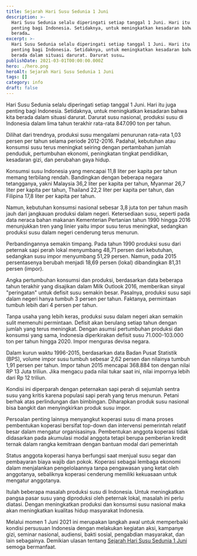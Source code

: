 ```yaml
---
title: Sejarah Hari Susu Sedunia 1 Juni
description: >-
  Hari Susu Sedunia selalu diperingati setiap tanggal 1 Juni. Hari itu juga
  penting bagi Indonesia. Setidaknya, untuk meningkatkan kesadaran bahwa kita
  berada…
excerpt: >-
  Hari Susu Sedunia selalu diperingati setiap tanggal 1 Juni. Hari itu juga
  penting bagi Indonesia. Setidaknya, untuk meningkatkan kesadaran bahwa kita
  berada dalam situasi darurat. Darurat susu…
publishDate: 2021-03-01T00:00:00.000Z
hero: ./hero.png
heroAlt: Sejarah Hari Susu Sedunia 1 Juni
tags: []
category: info
draft: false
---
```


Hari Susu Sedunia selalu diperingati setiap tanggal 1 Juni. Hari itu juga penting bagi Indonesia. Setidaknya, untuk meningkatkan kesadaran bahwa kita berada dalam situasi darurat. Darurat susu nasional, produksi susu di Indonesia dalam lima tahun terakhir rata-rata 847.090 ton per tahun.

Dilihat dari trendnya, produksi susu mengalami penurunan rata-rata 1,03 persen per tahun selama periode 2012-2016. Padahal, kebutuhan atau konsumsi susu terus meningkat seiring dengan pertambahan jumlah penduduk, pertumbuhan ekonomi, peningkatan tingkat pendidikan, kesadaran gizi, dan perubahan gaya hidup.

Konsumsi susu Indonesia yang mencapai 11,8 liter per kapita per tahun memang terbilang rendah. Bandingkan dengan beberapa negara tetangganya, yakni Malaysia 36,2 liter per kapita per tahun, Myanmar 26,7 liter per kapita per tahun, Thailand 22,2 liter per kapita per tahun, dan Filipina 17,8 liter per kapita per tahun.

Namun, kebutuhan konsumsi nasional sebesar 3,8 juta ton per tahun masih jauh dari jangkauan produksi dalam negeri. Ketersediaan susu, seperti pada data neraca bahan makanan Kementerian Pertanian tahun 1990 hingga 2016 menunjukkan tren yang linier yaitu impor susu terus meningkat, sedangkan produksi susu dalam negeri cenderung terus menurun.

Perbandingannya semakin timpang. Pada tahun 1990 produksi susu dari peternak sapi perah lokal menyumbang 48,71 persen dari kebutuhan, sedangkan susu impor menyumbang 51,29 persen. Namun, pada 2015 persentasenya berubah menjadi 18,69 persen (lokal) dibandingkan 81,31 persen (impor).

Angka pertumbuhan konsumsi dan produksi, berdasarkan data beberapa tahun terakhir yang disajikan dalam Milk Outlook 2016, memberikan sinyal "peringatan" untuk defisit susu semakin besar. Pasalnya, produksi susu sapi dalam negeri hanya tumbuh 3 persen per tahun. Faktanya, permintaan tumbuh lebih dari 4 persen per tahun.

Tanpa usaha yang lebih keras, produksi susu dalam negeri akan semakin sulit memenuhi permintaan. Defisit akan berulang setiap tahun dengan jumlah yang terus meningkat. Dengan asumsi pertumbuhan produksi dan konsumsi yang sama, Indonesia diperkirakan defisit susu 71.000-103.000 ton per tahun hingga 2020. Impor menguras devisa negara.

Dalam kurun waktu 1996-2015, berdasarkan data Badan Pusat Statistik (BPS), volume impor susu tumbuh sebesar 2,62 persen dan nilainya tumbuh 1,91 persen per tahun. Impor tahun 2015 mencapai 368.884 ton dengan nilai RP 13 Juta triliun. Jika mengacu pada nilai tukar saat ini, nilai impornya lebih dari Rp 12 triliun.

Kondisi ini diperparah dengan peternakan sapi perah di sejumlah sentra susu yang kritis karena populasi sapi perah yang terus menurun. Petani berhak atas perlindungan dan bimbingan. Diharapkan produk susu nasional bisa bangkit dan menyingkirkan produk susu impor.

Persoalan penting lainnya menyangkut koperasi susu di mana proses pembentukan koperasi bersifat top-down dan intervensi pemerintah relatif besar dalam mengatur organisasinya. Pembentukan anggota koperasi tidak didasarkan pada akumulasi modal anggota tetapi berupa pemberian kredit ternak dalam rangka kemitraan dengan bantuan modal dari pemerintah

Status anggota koperasi hanya berfungsi saat menjual susu segar dan pembayaran biaya wajib dan pokok. Koperasi sebagai lembaga ekonomi dalam menjalankan pengelolaannya tanpa pengawasan yang ketat oleh anggotanya, sebaliknya koperasi cenderung memiliki kekuasaan untuk mengatur anggotanya.

Itulah beberapa masalah produksi susu di Indonesia. Untuk meningkatkan pangsa pasar susu yang diproduksi oleh peternak lokal, masalah ini perlu diatasi. Dengan meningkatkan produksi dan konsumsi susu nasional maka akan meningkatkan kualitas hidup masyarakat Indonesia.

Melalui momen 1 Juni 2021 ini merupakan langkah awal untuk memperbaiki kondisi persusuan Indonesia dengan melakukan kegiatan aksi, kampanye gizi, seminar nasional, audiensi, bakti sosial, pengabdian masyarakat, dan lain sebagainya. Demikian ulasan tentang <a href="https://www.enkosa.com/2021/04/sejarah-peringatan-hari-susu-sedunia.html">Sejarah Hari Susu Sedunia 1 Juni</a> semoga bermanfaat.
